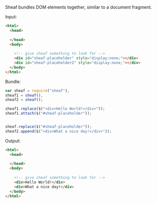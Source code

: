 Sheaf bundles DOM elements together, similar to a document fragment.

Input:
```html
<html>
  <head>
    
  </head>
  <body>
    
    <!-- give sheaf something to look for -->
    <div id="sheaf-placeholder" style="display:none;"></div>
    <div id="sheaf-placeholder2" style="display:none;"></div>
  </body>
</html>
```

Bundle:

```javascript
var sheaf = require("sheaf"),
sheaf1 = sheaf(),
sheaf2 = sheaf();

sheaf1.replace($("<div>Hello World!</div>"));
sheaf1.attach($("#sheaf-placeholder"));


sheaf.replace($("#sheaf-placeholder"));
sheaf2.append($("<div>What a nice day!</div>"));
```

Output:
```html
<html>
  <head>
    
  </head>
  <body>
    
    <!-- give sheaf something to look for -->
    <div>Hello World!</div>
    <div>What a nice day!</div>
  </body>
</html>
```
